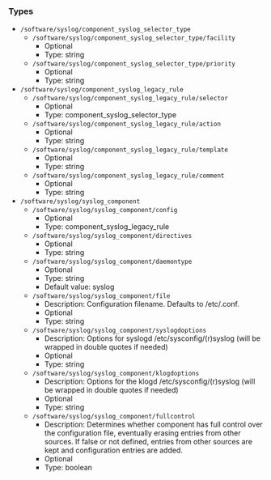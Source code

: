 
### Types

 - `/software/syslog/component_syslog_selector_type`
    - `/software/syslog/component_syslog_selector_type/facility`
        - Optional
        - Type: string
    - `/software/syslog/component_syslog_selector_type/priority`
        - Optional
        - Type: string
 - `/software/syslog/component_syslog_legacy_rule`
    - `/software/syslog/component_syslog_legacy_rule/selector`
        - Optional
        - Type: component_syslog_selector_type
    - `/software/syslog/component_syslog_legacy_rule/action`
        - Optional
        - Type: string
    - `/software/syslog/component_syslog_legacy_rule/template`
        - Optional
        - Type: string
    - `/software/syslog/component_syslog_legacy_rule/comment`
        - Optional
        - Type: string
 - `/software/syslog/syslog_component`
    - `/software/syslog/syslog_component/config`
        - Optional
        - Type: component_syslog_legacy_rule
    - `/software/syslog/syslog_component/directives`
        - Optional
        - Type: string
    - `/software/syslog/syslog_component/daemontype`
        - Optional
        - Type: string
        - Default value: syslog
    - `/software/syslog/syslog_component/file`
        - Description: Configuration filename. Defaults to /etc/<daemontype>.conf.
        - Optional
        - Type: string
    - `/software/syslog/syslog_component/syslogdoptions`
        - Description: Options for syslogd /etc/sysconfig/(r)syslog (will be wrapped in double quotes if needed)
        - Optional
        - Type: string
    - `/software/syslog/syslog_component/klogdoptions`
        - Description: Options for the klogd /etc/sysconfig/(r)syslog (will be wrapped in double quotes if needed)
        - Optional
        - Type: string
    - `/software/syslog/syslog_component/fullcontrol`
        - Description: Determines whether component has full control over the configuration file,
      eventually erasing entries from other sources. If false or not defined, entries
      from other sources are kept and configuration entries are added.
        - Optional
        - Type: boolean
